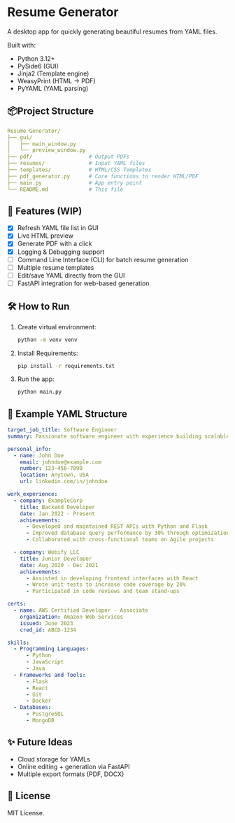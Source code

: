 # Resume Generator

A desktop app for quickly generating beautiful resumes from YAML files.

Built with:

- Python 3.12+
- PySide6 (GUI)
- Jinja2 (Template engine)
- WeasyPrint (HTML → PDF)
- PyYAML (YAML parsing)

## 📦Project Structure

```yaml
Resume Generator/
├── gui/
│   ├── main_window.py
│   └── preview_window.py
├── pdf/                  # Output PDFs
├── resumes/              # Input YAML files
├── templates/            # HTML/CSS Templates
├── pdf_generator.py      # Core functions to render HTML/PDF
├── main.py               # App entry point
└── README.md             # This file
```

## 🚀 Features (WIP)

- [x] Refresh YAML file list in GUI
- [x] Live HTML preview
- [x] Generate PDF with a click
- [x] Logging & Debugging support
- [ ] Command Line Interface (CLI) for batch resume generation
- [ ] Multiple resume templates
- [ ] Edit/save YAML directly from the GUI
- [ ] FastAPI integration for web-based generation

## 🛠️ How to Run

1. Create virtual environment:
   ```bash
   python -m venv venv
   ```
2. Install Requirements:
   ```bash
   pip install -r requirements.txt
   ```
3. Run the app:
   ```bash
   python main.py
   ```

## 📝 Example YAML Structure

```yaml
target_job_title: Software Engineer
summary: Passionate software engineer with experience building scalable web applications and services.

personal_info:
  - name: John Doe
    email: johndoe@example.com
    number: 123-456-7890
    location: Anytown, USA
    url: linkedin.com/in/johndoe

work_experience:
  - company: ExampleCorp
    title: Backend Developer
    date: Jan 2022 - Present
    achievements:
      - Developed and maintained REST APIs with Python and Flask
      - Improved database query performance by 30% through optimization
      - Collaborated with cross-functional teams on Agile projects

  - company: Webify LLC
    title: Junior Developer
    date: Aug 2020 - Dec 2021
    achievements:
      - Assisted in developing frontend interfaces with React
      - Wrote unit tests to increase code coverage by 20%
      - Participated in code reviews and team stand-ups

certs:
  - name: AWS Certified Developer - Associate
    organization: Amazon Web Services
    issued: June 2023
    cred_id: ABCD-1234

skills:
  - Programming Languages:
      - Python
      - JavaScript
      - Java
  - Frameworks and Tools:
      - Flask
      - React
      - Git
      - Docker
  - Databases:
      - PostgreSQL
      - MongoDB
```

## ✨ Future Ideas

- Cloud storage for YAMLs
- Online editing + generation via FastAPI
- Multiple export formats (PDF, DOCX)

## 📄 License

MIT License.
